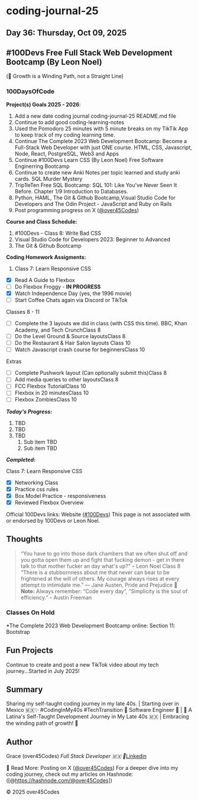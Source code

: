 # coding-journal-25

## Day 36: Thursday, Oct 09, 2025

## #100Devs Free Full Stack Web Development Bootcamp (By Leon Noel)

(🌱 Growth is a Winding Path, not a Straight Line)

### 100DaysOfCode

**Project(s) Goals 2025 - 2026**:

1. Add a new date coding journal coding-journal-25 README.md file
2. Continue to add good coding-learning-notes
3. Used the Pomodoro 25 minutes with 5 minute breaks on my TikTik App to keep track of my coding learning time.
4. Continue The Complete 2023 Web Development Bootcamp: Become a Full-Stack Web Developer with just ONE course. HTML, CSS, Javascript, Node, React, PostgreSQL, Web3 and Apps
5. Continue #100Devs Learn CSS (By Leon Noel) Free Software Enginerring Bootcamp
6. Continue to create new Anki Notes per topic learned and study anki cards.
 SQL Murder Mystery
7. Trip1leTen Free SQL Bootcamp: SQL 101: Like You’ve Never Seen It Before. Chapter 1/9 Introduction to Databases.
8. Python, HAML, The Git & Github Bootcamp,Visual Studio Code for Developers and The Odin Project - JavaScript and Ruby on Rails
9. Post programming progress on X ([@over45Codes](https://x.com/over45Codes))

**Course and Class Schedule:**

1. #100Devs - Class 8: Write Bad CSS
2. Visual Studio Code for Developers 2023: Beginner to Advanced
3. The Git & Github Bootcamp

**Coding Homework Assigments:**

1. Class 7: Learn Responsive CSS

- [x] Read A Guide to Flexbox
- [ ] Do Flexbox Froggy - **IN PROGRESS**
- [x] Watch Independence Day (yes, the 1996 movie)
- [ ] Start Coffee Chats again via Discord or TikTok

Classes 8 - 11

- [ ] Complete the 3 layouts we did in class (with CSS this time). BBC, Khan Academy, and Tech CrunchClass 8
- [ ] Do the Level Ground & Source layoutsClass 8
- [ ] Do the Restaurant & Hair Salon layouts Class 10
- [ ] Watch Javascript crash course for beginnersClass 10

Extras

- [ ] Complete Pushwork layout (Can optionally submit this)Class 8
- [ ] Add media queries to other layoutsClass 8
- [ ] FCC Flexbox TutorialClass 10
- [ ] Flexbox in 20 minutesClass 10
- [ ] Flexbox ZombiesClass 10

***Today's Progress:***

1. TBD
2. TBD
3. TBD
   1. Sub item TBD
   2. Sub item TBD

***Completed:***

Class 7: Learn Responsive CSS

- [x] Networking Class
- [x] Practice css rules
- [x] Box Model Practice - responsiveness
- [x] Reviewed Flexbox Overview

Official 100Devs links: Website ([#100Devs](https://leonnoel.com/100devs/))
This page is not associated with or endorsed by 100Devs or Leon Noel.

## Thoughts

> “You have to go into those dark chambers that we often shut off and you gotta open them up and fight that fucking demon - get in there talk to that mother fucker an day what's up?" – Leon Noel Class 8
> “There is a stubbornness about me that never can bear to be frightened at the will of others. My courage always rises at every attempt to intimidate me.” ― Jane Austen, Pride and Prejudice
> :memo: **Note:** Always remember: “Code every day”, “Simplicity is the soul of efficiency.” – Austin Freeman

### Classes On Hold

*The Complete 2023 Web Development Bootcamp online: Section 11: Bootstrap

## Fun Projects

Continue to create and post a new TikTok video about my tech journey...Started in July 2025!

## Summary

Sharing my self-taught coding journey in my late 40s. | Starting over in Mexico 🇲🇽✨ #CodingInMy40s #TechTransition 🚀
Software Engineer 🚀 | 🌮 A Latina's Self-Taught Development Journey in My Late 40s 🇲🇽 | Embracing the winding path of growth! 🌱

## Author

Grace (over45Codes)  *Full Stack Developer 🇲🇽 💜*[Linkedin](https://www.linkedin.com/in/castanedagrace/)

📖 Read More:
Posting on X ([@over45Codes](https://x.com/over45Codes))
For a deeper dive into my coding journey, check out my articles on Hashnode:([@https://hashnode.com/@over45Codes])

© 2025 over45Codes

